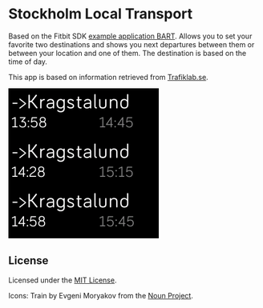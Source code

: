 # Stockholm Local Transport

Based on the Fitbit SDK [example application BART](https://github.com/Fitbit/sdk-bart).
Allows you to set your favorite two destinations and shows you next departures between them or between your location and one of them. The destination is based on the time of day.

This app is based on information retrieved from [Trafiklab.se](http://www.trafiklab.se).

![Screenshot](screenshot.png)

## License

Licensed under the [MIT License](./LICENSE).

Icons: Train by Evgeni Moryakov from the [Noun Project](thenounproject.com).
